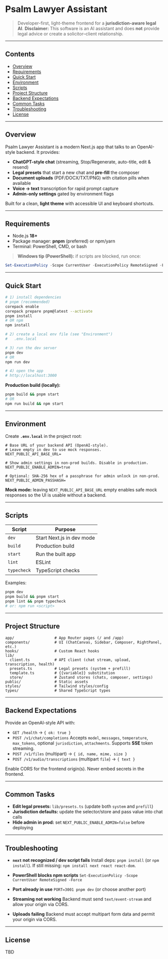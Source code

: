 # Psalm Lawyer Assistant

> Developer-first, light-theme frontend for a **jurisdiction-aware legal AI**.
> **Disclaimer:** This software is an AI assistant and does **not** provide legal advice or create a solicitor–client relationship.

---

## Contents

* [Overview](#overview)
* [Requirements](#requirements)
* [Quick Start](#quick-start)
* [Environment](#environment)
* [Scripts](#scripts)
* [Project Structure](#project-structure)
* [Backend Expectations](#backend-expectations)
* [Common Tasks](#common-tasks)
* [Troubleshooting](#troubleshooting)
* [License](#license)

---

## Overview

Psalm Lawyer Assistant is a modern Next.js app that talks to an OpenAI-style backend. It provides:

* **ChatGPT-style chat** (streaming, Stop/Regenerate, auto-title, edit & resend)
* **Legal presets** that start a new chat and **pre-fill** the composer
* **Document uploads** (PDF/DOCX/TXT/PNG) with citation pills when available
* **Voice → text** transcription for rapid prompt capture
* **Admin-only settings** gated by environment flags

Built for a clean, **light theme** with accessible UI and keyboard shortcuts.

---

## Requirements

* Node.js **18+**
* Package manager: **pnpm** (preferred) or npm/yarn
* Terminal: PowerShell, CMD, or bash

> **Windows tip (PowerShell):** if scripts are blocked, run once:

```powershell
Set-ExecutionPolicy -Scope CurrentUser -ExecutionPolicy RemoteSigned -Force
```

---

## Quick Start

```bash
# 1) install dependencies
# pnpm (recommended)
corepack enable
corepack prepare pnpm@latest --activate
pnpm install
# OR npm
npm install

# 2) create a local env file (see "Environment")
#   .env.local

# 3) run the dev server
pnpm dev
# OR
npm run dev

# 4) open the app
# http://localhost:3000
```

**Production build (locally):**

```bash
pnpm build && pnpm start
# OR
npm run build && npm start
```

---

## Environment

Create **`.env.local`** in the project root:

```dotenv
# Base URL of your backend API (OpenAI-style).
# Leave empty in dev to use mock responses.
NEXT_PUBLIC_API_BASE_URL=

# Show admin settings in non-prod builds. Disable in production.
NEXT_PUBLIC_ENABLE_ADMIN=true

# Optional: SHA-256 hex of a passphrase for admin unlock in non-prod.
NEXT_PUBLIC_ADMIN_PASSHASH=
```

**Mock mode:** leaving `NEXT_PUBLIC_API_BASE_URL` empty enables safe mock responses so the UI is usable without a backend.

---

## Scripts

| Script      | Purpose                   |
| ----------- | ------------------------- |
| `dev`       | Start Next.js in dev mode |
| `build`     | Production build          |
| `start`     | Run the built app         |
| `lint`      | ESLint                    |
| `typecheck` | TypeScript checks         |

Examples:

```bash
pnpm dev
pnpm build && pnpm start
pnpm lint && pnpm typecheck
# or: npm run <script>
```

---

## Project Structure

```
app/                  # App Router pages (/ and /app)
components/           # UI (ChatCanvas, Sidebar, Composer, RightPanel, etc.)
hooks/                # Custom React hooks
lib/
  client.ts           # API client (chat stream, upload, transcription, health)
  presets.ts          # Legal presets (system + prefill)
  template.ts         # {{variable}} substitution
  store/              # Zustand stores (chats, composer, settings)
public/               # Static assets
styles/               # Tailwind styles/config
types/                # Shared TypeScript types
```

---

## Backend Expectations

Provide an OpenAI-style API with:

* `GET /health` → `{ ok: true }`
* `POST /v1/chat/completions`
  Accepts `model`, `messages`, `temperature`, `max_tokens`, optional `jurisdiction`, `attachments`.
  Supports **SSE** token streaming.
* `POST /v1/files` (multipart) → `{ id, name, mime, size }`
* `POST /v1/audio/transcriptions` (multipart `file`) → `{ text }`

Enable CORS for the frontend origin(s). Never embed secrets in the frontend.

---

## Common Tasks

* **Edit legal presets:** `lib/presets.ts` (update both `system` and `prefill`)
* **Jurisdiction defaults:** update the selector/store and pass value into chat calls
* **Hide admin in prod:** set `NEXT_PUBLIC_ENABLE_ADMIN=false` before deploying

---

## Troubleshooting

* **`next` not recognized / dev script fails**
  Install deps: `pnpm install` (or `npm install`).
  If still missing: `npm install next react react-dom`.

* **PowerShell blocks npm scripts**
  `Set-ExecutionPolicy -Scope CurrentUser RemoteSigned -Force`

* **Port already in use**
  `PORT=3001 pnpm dev` (or choose another port)

* **Streaming not working**
  Backend must send `text/event-stream` and allow your origin via CORS.

* **Uploads failing**
  Backend must accept multipart form data and permit your origin via CORS.

---

## License

TBD
